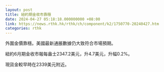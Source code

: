 ```yaml
---
layout: post
title: 紐約期金收市靠穩
date: 2024-04-27 05:18:18.000000000 +08:00
link: https://news.rthk.hk/rthk/ch/component/k2/1750770-20240427.htm
categories: rthk
---
```


外圍金價靠穩。美國最新通脹數據仍大致符合市場預期。

紐約6月期金收市報每盎士2347.2美元，升4.7美元，升幅0.2%。

現貨金較早時在2339美元附近。
